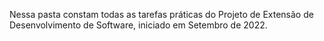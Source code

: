 Nessa pasta constam todas as tarefas práticas do Projeto de Extensão de Desenvolvimento de Software, iniciado em Setembro de 2022.